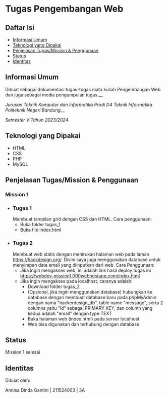
# Tugas Pengembangan Web

## Daftar Isi
- [Informasi Umum](#informasi-umum)
- [Teknologi yang Dipakai](#teknologi-yang-dipakai)
- [Penjelasan Tugas/Mission & Penggunaan](#penjelasan-tugas/mission-&-penggunaan)
- [Status](#status)
- [Identitas](#identitas)

<a name="informasi-umum"></a>
## Informasi Umum
Dibuat sebagai dokumentasi tugas-tugas mata kuliah Pengembangan Web dan juga sebagai media pengumpulan tugas.__

*Jurusan Teknik Komputer dan Informatika*
*Prodi D4 Teknik Informatika*
*Politeknik Negeri Bandung*__

*Semester V Tahun 2023/2024*

<a name="teknologi-yang-dipakai"></a>
## Teknologi yang Dipakai
- HTML
- CSS
- PHP
- MySQL

<a name="penjelasan-tugas/mission-&-penggunaan"></a>
## Penjelasan Tugas/Mission & Penggunaan
### Mission 1
- ### Tugas 1
    Membuat tampilan grid dengan CSS dan HTML. Cara penggunaan:
    - Buka folder tugas_1
    - Buka file index.html
-  ### Tugas 2
    Membuat web statis dengan menirukan halaman web pada laman https://hackdesign.org/. Disini saya juga menggunakan database untuk menyimpan data email yang diinputkan dari web. Cara Penggunaan:
   - Jika ingin mengakses web, ini adalah link hasil deploy tugas ini https://webdev-mission1.000webhostapp.com/index.html 
   - Jika ingin mengakses pada localhost, caranya adalah:
      - Download folder tugas_2
      - (Opsional, jika ingin menggunakan database) hubungkan ke database dengan membuat database baru pada phpMyAdmin dengan nama "hackerdesign_db", table name "message", serta 2 columns yaitu "id" sebagai PRIMARY KEY, dan column yang kedua adalah "email" dengan type TEXT
      - Buka halaman web (index.html) pada server localhost
      - Web bisa digunakan dan terhubung dengan database

<a name="status"></a>
## Status
Mission 1 selesai

<a name="identitas"></a>
## Identitas
Dibuat oleh:

Annisa Dinda Gantini | 211524003 | 3A
